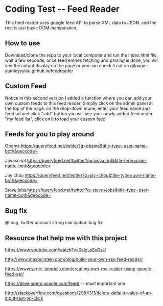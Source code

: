 # Coding Test -- Feed Reader

This feed reader uses google feed API to parse XML data to JSON. and the rest is just basic DOM manipalation.


## How to use
Download/clone the repo to your local computer and run the index.html file, 
wait a few seconds, once feed entries fetching and parsing is done, you will see the output display on the page
or you can check it out on gitpage : stanleyyylau.github.io/feedreader

## Custom Feed

Notice in this second version I added a function where you can add your own custom feeds to this feed reader,
Simplly click on the admin panel at the top of the page. on the drop-down mune, enter your feed name and feed url and click "add" button
you will see your newly added feed under "my feed list", click on it to load your custom feed

## Feeds for you to play around

Obama
https://queryfeed.net/twitter?q=obama&title-type=user-name-both&geocode=

Javascript
https://queryfeed.net/twitter?q=javascript&title-type=user-name-both&geocode=

Jay chou
https://queryfeed.net/twitter?q=jay+chou&title-type=user-name-both&geocode=

Steve jobs
https://queryfeed.net/twitter?q=steve+jobs&title-type=user-name-both&geocode=

## Bug fix
@ bug: twitter account string manipation bug fix


## Resource that help me with this project

https://www.youtube.com/watch?v=0klgLsSxGsU

http://www.maxburstein.com/blog/build-your-own-rss-feed-reader/

https://www.script-tutorials.com/creating-own-rss-reader-using-google-feed-api/

https://developers.google.com/feed/ -- most important one

http://stackoverflow.com/questions/2984311/delete-default-value-of-an-input-text-on-click


